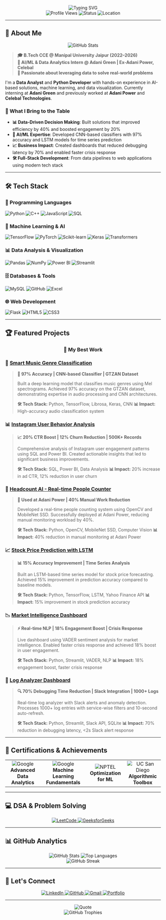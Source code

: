 <div align="center">
  <img src="https://readme-typing-svg.herokuapp.com?font=Fira+Code&weight=500&size=28&pause=1000&color=00D4FF&center=true&vCenter=true&width=600&height=100&lines=Hello%2C+I'm+Vatsal+Birla;Data+Analyst+%7C+Python+Developer;AI%2FML+Enthusiast+%7C+Problem+Solver" alt="Typing SVG" />
</div>

<div align="center">
  <img src="https://komarev.com/ghpvc/?username=Vatsalbirla317&style=flat-square&color=blue" alt="Profile Views" />
  <img src="https://img.shields.io/badge/Status-Available%20for%20Opportunities-brightgreen" alt="Status" />
  <img src="https://img.shields.io/badge/Location-India-blue" alt="Location" />
</div>

---

## 🚀 About Me

<div align="center">
  <img src="https://github-readme-stats.vercel.app/api?username=Vatsalbirla317&show_icons=true&theme=radical&hide_border=true&bg_color=0D1117&title_color=00D4FF&icon_color=00D4FF&text_color=FFFFFF" alt="GitHub Stats" />
</div>

> **🎓 B.Tech CCE @ Manipal University Jaipur (2022–2026)**  
> **💼 AI/ML & Data Analytics Intern @ Adani Green | Ex-Adani Power, Celebal**  
> **🔬 Passionate about leveraging data to solve real-world problems**

I'm a **Data Analyst** and **Python Developer** with hands-on experience in AI-based solutions, machine learning, and data visualization. Currently interning at **Adani Green** and previously worked at **Adani Power** and **Celebal Technologies**.

### 🎯 What I Bring to the Table
- **📊 Data-Driven Decision Making**: Built solutions that improved efficiency by 40% and boosted engagement by 20%
- **🤖 AI/ML Expertise**: Developed CNN-based classifiers with 97% accuracy and LSTM models for time series prediction
- **📈 Business Impact**: Created dashboards that reduced debugging latency by 70% and enabled faster crisis response
- **🛠️ Full-Stack Development**: From data pipelines to web applications using modern tech stack

---

## 🛠️ Tech Stack

### 🐍 Programming Languages
![Python](https://img.shields.io/badge/Python-3776AB?style=for-the-badge&logo=python&logoColor=white)
![C++](https://img.shields.io/badge/C++-00599C?style=for-the-badge&logo=c%2B%2B&logoColor=white)
![JavaScript](https://img.shields.io/badge/JavaScript-F7DF1E?style=for-the-badge&logo=javascript&logoColor=black)
![SQL](https://img.shields.io/badge/SQL-4479A1?style=for-the-badge&logo=postgresql&logoColor=white)

### 🤖 Machine Learning & AI
![TensorFlow](https://img.shields.io/badge/TensorFlow-FF6F00?style=for-the-badge&logo=TensorFlow&logoColor=white)
![PyTorch](https://img.shields.io/badge/PyTorch-EE4C2C?style=for-the-badge&logo=PyTorch&logoColor=white)
![Scikit-learn](https://img.shields.io/badge/Scikit--learn-F7931E?style=for-the-badge&logo=scikit-learn&logoColor=white)
![Keras](https://img.shields.io/badge/Keras-D00000?style=for-the-badge&logo=keras&logoColor=white)
![Transformers](https://img.shields.io/badge/HuggingFace_Transformers-FFD21F?style=for-the-badge&logo=huggingface&logoColor=black)

### 📊 Data Analysis & Visualization
![Pandas](https://img.shields.io/badge/Pandas-150458?style=for-the-badge&logo=pandas&logoColor=white)
![NumPy](https://img.shields.io/badge/NumPy-013243?style=for-the-badge&logo=numpy&logoColor=white)
![Power BI](https://img.shields.io/badge/Power%20BI-F2C811?style=for-the-badge&logo=powerbi&logoColor=black)
![Streamlit](https://img.shields.io/badge/Streamlit-FF4B4B?style=for-the-badge&logo=streamlit&logoColor=white)

### 🗄️ Databases & Tools
![MySQL](https://img.shields.io/badge/MySQL-4479A1?style=for-the-badge&logo=mysql&logoColor=white)
![GitHub](https://img.shields.io/badge/GitHub-181717?style=for-the-badge&logo=github&logoColor=white)
![Excel](https://img.shields.io/badge/Microsoft_Excel-217346?style=for-the-badge&logo=microsoft-excel&logoColor=white)

### 🌐 Web Development
![Flask](https://img.shields.io/badge/Flask-000000?style=for-the-badge&logo=flask&logoColor=white)
![HTML5](https://img.shields.io/badge/HTML5-E34F26?style=for-the-badge&logo=html5&logoColor=white)
![CSS3](https://img.shields.io/badge/CSS3-1572B6?style=for-the-badge&logo=css3&logoColor=white)

---

## 🏆 Featured Projects

<div align="center">
  <h3>🚀 My Best Work</h3>
</div>

### 🎵 [Smart Music Genre Classification](https://github.com/Vatsalbirla317/Music-Genre-Classification)
> **🎯 97% Accuracy | CNN-based Classifier | GTZAN Dataset**
> 
> Built a deep learning model that classifies music genres using Mel spectrograms. Achieved 97% accuracy on the GTZAN dataset, demonstrating expertise in audio processing and CNN architectures.
> 
> **🛠️ Tech Stack:** Python, TensorFlow, Librosa, Keras, CNN
> **📊 Impact:** High-accuracy audio classification system

### 📊 [Instagram User Behavior Analysis](https://github.com/Vatsalbirla317/Instagram-User-Analysis)
> **📈 20% CTR Boost | 12% Churn Reduction | 500K+ Records**
> 
> Comprehensive analysis of Instagram user engagement patterns using SQL and Power BI. Created actionable insights that led to significant business improvements.
> 
> **🛠️ Tech Stack:** SQL, Power BI, Data Analysis
> **📊 Impact:** 20% increase in ad CTR, 12% reduction in user churn

### 🚶 [Headcount AI - Real-time People Counter](https://github.com/Vatsalbirla317/Headcount-AI)
> **🏢 Used at Adani Power | 40% Manual Work Reduction**
> 
> Developed a real-time people counting system using OpenCV and MobileNet SSD. Successfully deployed at Adani Power, reducing manual monitoring workload by 40%.
> 
> **🛠️ Tech Stack:** Python, OpenCV, MobileNet SSD, Computer Vision
> **📊 Impact:** 40% reduction in manual monitoring at Adani Power

### 📈 [Stock Price Prediction with LSTM](https://github.com/Vatsalbirla317/Stock-Price-Prediction)
> **📊 15% Accuracy Improvement | Time Series Analysis**
> 
> Built an LSTM-based time series model for stock price forecasting. Achieved 15% improvement in prediction accuracy compared to baseline models.
> 
> **🛠️ Tech Stack:** Python, TensorFlow, LSTM, Yahoo Finance API
> **📊 Impact:** 15% improvement in stock prediction accuracy

### 📉 [Market Intelligence Dashboard](https://market-intelligence-dashboard.streamlit.app/)
> **⚡ Real-time NLP | 18% Engagement Boost | Crisis Response**
> 
> Live dashboard using VADER sentiment analysis for market intelligence. Enabled faster crisis response and achieved 18% boost in user engagement.
> 
> **🛠️ Tech Stack:** Python, Streamlit, VADER, NLP
> **📊 Impact:** 18% engagement boost, faster crisis response

### 🧾 [Log Analyzer Dashboard](https://log-analyzer-dwye9xy4pwgfhlqrzgsxvh.streamlit.app/)
> **🔍 70% Debugging Time Reduction | Slack Integration | 1000+ Logs**
> 
> Real-time log analyzer with Slack alerts and anomaly detection. Processes 1000+ log entries with service-wise filters and 10-second auto-refresh.
> 
> **🛠️ Tech Stack:** Python, Streamlit, Slack API, SQLite
> **📊 Impact:** 70% reduction in debugging latency, <2s Slack alert response

---

## 🏅 Certifications & Achievements

<div align="center">
  <table>
    <tr>
      <td align="center">
        <img src="https://img.shields.io/badge/Google-4285F4?style=for-the-badge&logo=google&logoColor=white" alt="Google" />
        <br><strong>Advanced Data Analytics</strong>
      </td>
      <td align="center">
        <img src="https://img.shields.io/badge/Google-4285F4?style=for-the-badge&logo=google&logoColor=white" alt="Google" />
        <br><strong>Machine Learning Fundamentals</strong>
      </td>
      <td align="center">
        <img src="https://img.shields.io/badge/NPTEL-FF6B35?style=for-the-badge&logo=nptel&logoColor=white" alt="NPTEL" />
        <br><strong>Optimization for ML</strong>
      </td>
      <td align="center">
        <img src="https://img.shields.io/badge/UC_San_Diego-006633?style=for-the-badge&logo=uc-san-diego&logoColor=white" alt="UC San Diego" />
        <br><strong>Algorithmic Toolbox</strong>
      </td>
    </tr>
  </table>
</div>

---

## 💻 DSA & Problem Solving

<div align="center">
  <a href="https://leetcode.com/Vatsalbirla317/">
    <img src="https://img.shields.io/badge/LeetCode-FFA116?style=for-the-badge&logo=leetcode&logoColor=black" alt="LeetCode" />
  </a>
  <a href="https://auth.geeksforgeeks.org/user/birlavaa2zq/practice">
    <img src="https://img.shields.io/badge/GeeksforGeeks-2F8D46?style=for-the-badge&logo=geeksforgeeks&logoColor=white" alt="GeeksforGeeks" />
  </a>
</div>

---

## 📊 GitHub Analytics

<div align="center">
  <img src="https://github-readme-stats.vercel.app/api?username=Vatsalbirla317&show_icons=true&theme=radical&hide_border=true&bg_color=0D1117&title_color=00D4FF&icon_color=00D4FF&text_color=FFFFFF" alt="GitHub Stats" />
  <img src="https://github-readme-stats.vercel.app/api/top-langs/?username=Vatsalbirla317&layout=compact&theme=radical&hide_border=true&bg_color=0D1117&title_color=00D4FF&text_color=FFFFFF" alt="Top Languages" />
</div>

<div align="center">
  <img src="https://github-readme-streak-stats.herokuapp.com/?user=Vatsalbirla317&theme=radical&hide_border=true&background=0D1117&stroke=00D4FF&ring=00D4FF&fire=00D4FF&currStreakNum=FFFFFF&currStreakLabel=00D4FF&sideNums=FFFFFF&sideLabels=FFFFFF&dates=FFFFFF" alt="GitHub Streak" />
</div>

---

## 🤝 Let's Connect

<div align="center">
  <a href="https://www.linkedin.com/in/vatsal-birla-278840243/">
    <img src="https://img.shields.io/badge/LinkedIn-0077B5?style=for-the-badge&logo=linkedin&logoColor=white" alt="LinkedIn" />
  </a>
  <a href="https://github.com/Vatsalbirla317">
    <img src="https://img.shields.io/badge/GitHub-181717?style=for-the-badge&logo=github&logoColor=white" alt="GitHub" />
  </a>
  <a href="mailto:birla.vatsal04@gmail.com">
    <img src="https://img.shields.io/badge/Gmail-D14836?style=for-the-badge&logo=gmail&logoColor=white" alt="Gmail" />
  </a>
  <a href="https://lovable.dev/projects/53ad20e2-cbd0-425c-a70c-19da88097ed1">
    <img src="https://img.shields.io/badge/Portfolio-FF6B6B?style=for-the-badge&logo=todoist&logoColor=white" alt="Portfolio" />
  </a>
</div>

---

<div align="center">
  <img src="https://readme-typing-svg.herokuapp.com?font=Fira+Code&weight=500&size=20&pause=1000&color=00D4FF&center=true&vCenter=true&width=600&height=50&lines=Consistency+beats+intensity.+Keep+learning%2C+keep+building." alt="Quote" />
</div>

<div align="center">
  <img src="https://github-profile-trophy.vercel.app/?username=Vatsalbirla317&theme=radical&no-frame=true&no-bg=true&margin-w=4" alt="GitHub Trophies" />
</div>
